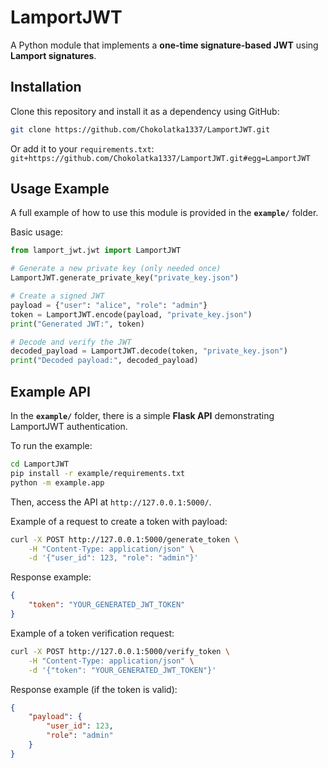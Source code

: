 # LamportJWT

A Python module that implements a **one-time signature-based JWT** using **Lamport signatures**.
## Installation

Clone this repository and install it as a dependency using GitHub:
```sh
git clone https://github.com/Chokolatka1337/LamportJWT.git
```

Or add it to your `requirements.txt`:
`git+https://github.com/Chokolatka1337/LamportJWT.git#egg=LamportJWT`

## Usage Example

A full example of how to use this module is provided in the **`example/`** folder.

Basic usage:
```python
from lamport_jwt.jwt import LamportJWT

# Generate a new private key (only needed once)
LamportJWT.generate_private_key("private_key.json")

# Create a signed JWT
payload = {"user": "alice", "role": "admin"}
token = LamportJWT.encode(payload, "private_key.json")
print("Generated JWT:", token)

# Decode and verify the JWT
decoded_payload = LamportJWT.decode(token, "private_key.json")
print("Decoded payload:", decoded_payload)
```

## Example API

In the **`example/`** folder, there is a simple **Flask API** demonstrating LamportJWT authentication.

To run the example:
```sh
cd LamportJWT
pip install -r example/requirements.txt
python -m example.app
```

Then, access the API at `http://127.0.0.1:5000/`.

Example of a request to create a token with payload:

```sh
curl -X POST http://127.0.0.1:5000/generate_token \
    -H "Content-Type: application/json" \
    -d '{"user_id": 123, "role": "admin"}'
```

Response example:
```json
{
    "token": "YOUR_GENERATED_JWT_TOKEN"
}
```

Example of a token verification request:
```sh
curl -X POST http://127.0.0.1:5000/verify_token \
    -H "Content-Type: application/json" \
    -d '{"token": "YOUR_GENERATED_JWT_TOKEN"}'
```

Response example (if the token is valid):
```json
{
    "payload": {
        "user_id": 123,
        "role": "admin"
    }
}
```
